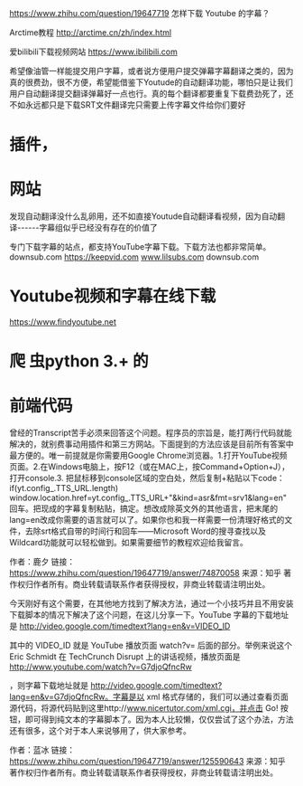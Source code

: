 https://www.zhihu.com/question/19647719 怎样下载 Youtube 的字幕？

Arctime教程 http://arctime.cn/zh/index.html

爱bilibili下载视频网站 https://www.ibilibili.com






希望像油管一样能提交用户字幕，或者说方便用户提交弹幕字幕翻译之类的，因为真的很费劲，很不方便，希望能借鉴下Youtude的自动翻译功能，哪怕只是让我们用户自动翻译提交翻译弹幕好一点也行。真的每个翻译都要重复下载费劲死了，还不如永远都只是下载SRT文件翻译完只需要上传字幕文件给你们要好











# 插件，










# 网站

发现自动翻译没什么乱卵用，还不如直接Youtude自动翻译看视频，因为自动翻译------字幕组似乎已经没有存在的价值了

专门下载字幕的站点，都支持YouTube字幕下载。下载方法也都非常简单。
downsub.com
https://keepvid.com
www.lilsubs.com
downsub.com

# Youtube视频和字幕在线下载 
https://www.findyoutube.net


# 爬 虫python 3.+ 的




# 前端代码
曾经的Transcript苦手必须来回答这个问题。程序员的宗旨是，能打两行代码就能解决的，就别费事动用插件和第三方网站。下面提到的方法应该是目前所有答案中最方便的。唯一前提就是你需要用Google Chrome浏览器。1.打开YouTube视频页面。2.在Windows电脑上，按F12（或在MAC上，按Command+Option+J），打开console.3. 把鼠标移到console区域的空白处，然后复制+粘贴以下code：if(yt.config_.TTS_URL.length) window.location.href=yt.config_.TTS_URL+"&kind=asr&fmt=srv1&lang=en"回车。把现成的字幕复制粘贴，搞定。想改成除英文外的其他语言，把末尾的lang=en改成你需要的语言就可以了。如果你也和我一样需要一份清理好格式的文件，去除srt格式自带的时间行和回车——Microsoft Word的搜寻查找以及Wildcard功能就可以轻松做到。如果需要细节的教程欢迎给我留言。

作者：鹿夕
链接：https://www.zhihu.com/question/19647719/answer/74870058
来源：知乎
著作权归作者所有。商业转载请联系作者获得授权，非商业转载请注明出处。

今天刚好有这个需要，在其他地方找到了解决方法，通过一个小技巧并且不用安装下载脚本的情况下解决了这个问题，在这儿分享一下。YouTube 字幕的下载地址是 
http://video.google.com/timedtext?lang=en&v=VIDEO_ID

其中的 VIDEO_ID 
就是 YouTube 
播放页面 watch?v= 
后面的部分。举例来说这个 Eric Schmidt 
在 TechCrunch Disrupt 
上的讲话视频，播放页面是 http://www.youtube.com/watch?v=G7djoQfncRw

，则字幕下载地址就是 
http://video.google.com/timedtext?lang=en&v=G7djoQfncRw。字幕是以 xml 
格式存储的，我们可以通过查看页面源代码，将源代码贴到这里http://www.nicertutor.com/xml.cgi，并点击
Go! 
按钮，即可得到纯文本的字幕脚本了。因为本人比较懒，仅仅尝试了这个办法，方法还有很多，这个对于本人来说够用了，供大家参考。

作者：蓝冰
链接：https://www.zhihu.com/question/19647719/answer/125590643
来源：知乎
著作权归作者所有。商业转载请联系作者获得授权，非商业转载请注明出处。























































